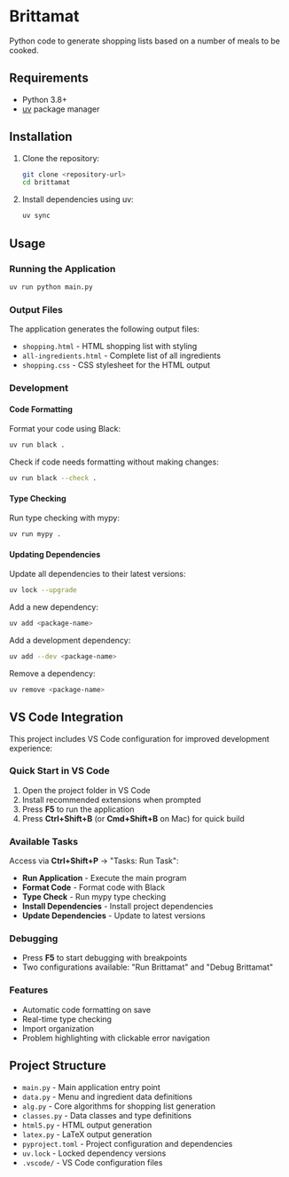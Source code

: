 # Brittamat

Python code to generate shopping lists based on a number of meals to be cooked.

## Requirements

- Python 3.8+
- [uv](https://docs.astral.sh/uv/) package manager

## Installation

1. Clone the repository:
   ```bash
   git clone <repository-url>
   cd brittamat
   ```

2. Install dependencies using uv:
   ```bash
   uv sync
   ```

## Usage

### Running the Application

```bash
uv run python main.py
```

### Output Files

The application generates the following output files:

- `shopping.html` - HTML shopping list with styling
- `all-ingredients.html` - Complete list of all ingredients
- `shopping.css` - CSS stylesheet for the HTML output

### Development

#### Code Formatting

Format your code using Black:
```bash
uv run black .
```

Check if code needs formatting without making changes:
```bash
uv run black --check .
```

#### Type Checking

Run type checking with mypy:
```bash
uv run mypy .
```

#### Updating Dependencies

Update all dependencies to their latest versions:
```bash
uv lock --upgrade
```

Add a new dependency:
```bash
uv add <package-name>
```

Add a development dependency:
```bash
uv add --dev <package-name>
```

Remove a dependency:
```bash
uv remove <package-name>
```

## VS Code Integration

This project includes VS Code configuration for improved development experience:

### Quick Start in VS Code
1. Open the project folder in VS Code
2. Install recommended extensions when prompted
3. Press **F5** to run the application
4. Press **Ctrl+Shift+B** (or **Cmd+Shift+B** on Mac) for quick build

### Available Tasks
Access via **Ctrl+Shift+P** → "Tasks: Run Task":
- **Run Application** - Execute the main program
- **Format Code** - Format code with Black
- **Type Check** - Run mypy type checking
- **Install Dependencies** - Install project dependencies
- **Update Dependencies** - Update to latest versions

### Debugging
- Press **F5** to start debugging with breakpoints
- Two configurations available: "Run Brittamat" and "Debug Brittamat"

### Features
- Automatic code formatting on save
- Real-time type checking
- Import organization
- Problem highlighting with clickable error navigation

## Project Structure

- `main.py` - Main application entry point
- `data.py` - Menu and ingredient data definitions
- `alg.py` - Core algorithms for shopping list generation
- `classes.py` - Data classes and type definitions
- `html5.py` - HTML output generation
- `latex.py` - LaTeX output generation
- `pyproject.toml` - Project configuration and dependencies
- `uv.lock` - Locked dependency versions
- `.vscode/` - VS Code configuration files
